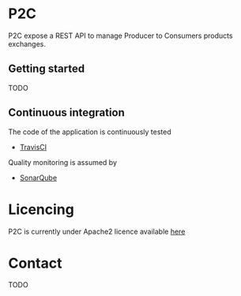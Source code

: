 # P2C

P2C expose a REST API to manage Producer to Consumers products exchanges.

## Getting started

TODO

## Continuous integration

The code of the application is continuously tested
* [TravisCI](https://travis-ci.org/slever/p2c)

Quality monitoring is assumed by 
* [SonarQube](https://sonarqube.com/overview?id=fr.slever.p2c%3Ap2c-build)

# Licencing

P2C is currently under Apache2 licence available [here](/LICENSE)

# Contact

TODO
